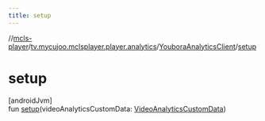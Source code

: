 ```yaml
---
title: setup
---
```

//[mcls-player](../../../index.html)/[tv.mycujoo.mclsplayer.player.analytics](../index.html)/[YouboraAnalyticsClient](index.html)/[setup](setup.html)



# setup



[androidJvm]\
fun [setup](setup.html)(videoAnalyticsCustomData: [VideoAnalyticsCustomData](../-video-analytics-custom-data/index.html))




